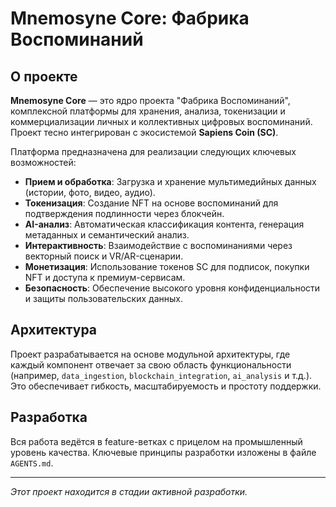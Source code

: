 # Mnemosyne Core: Фабрика Воспоминаний

## О проекте

**Mnemosyne Core** — это ядро проекта "Фабрика Воспоминаний", комплексной платформы для хранения, анализа, токенизации и коммерциализации личных и коллективных цифровых воспоминаний. Проект тесно интегрирован с экосистемой **Sapiens Coin (SC)**.

Платформа предназначена для реализации следующих ключевых возможностей:
- **Прием и обработка**: Загрузка и хранение мультимедийных данных (истории, фото, видео, аудио).
- **Токенизация**: Создание NFT на основе воспоминаний для подтверждения подлинности через блокчейн.
- **AI-анализ**: Автоматическая классификация контента, генерация метаданных и семантический анализ.
- **Интерактивность**: Взаимодействие с воспоминаниями через векторный поиск и VR/AR-сценарии.
- **Монетизация**: Использование токенов SC для подписок, покупки NFT и доступа к премиум-сервисам.
- **Безопасность**: Обеспечение высокого уровня конфиденциальности и защиты пользовательских данных.

## Архитектура

Проект разрабатывается на основе модульной архитектуры, где каждый компонент отвечает за свою область функциональности (например, `data_ingestion`, `blockchain_integration`, `ai_analysis` и т.д.). Это обеспечивает гибкость, масштабируемость и простоту поддержки.

## Разработка

Вся работа ведётся в feature-ветках с прицелом на промышленный уровень качества. Ключевые принципы разработки изложены в файле `AGENTS.md`.

---
*Этот проект находится в стадии активной разработки.*
